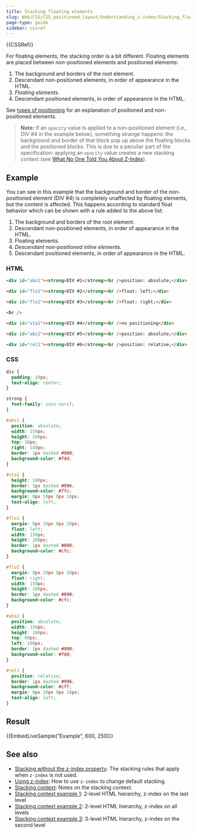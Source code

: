 ```yaml
---
title: Stacking floating elements
slug: Web/CSS/CSS_positioned_layout/Understanding_z-index/Stacking_floating_elements
page-type: guide
sidebar: cssref
---
```


{{CSSRef}}

For floating elements, the stacking order is a bit different. Floating elements are placed between non-positioned elements and positioned elements:

1. The background and borders of the root element.
2. Descendant non-positioned elements, in order of appearance in the HTML.
3. _Floating elements_.
4. Descendant positioned elements, in order of appearance in the HTML.

See [types of positioning](/en-US/docs/Web/CSS/position#types_of_positioning) for an explanation of positioned and non-positioned elements.

> **Note:** If an `opacity` value is applied to a non-positioned element (i.e., DIV #4 in the example below), something strange happens: the background and border of that block pop up above the floating blocks and the positioned blocks. This is due to a peculiar part of the specification: applying an `opacity` value creates a new stacking context (see [What No One Told You About Z-Index](https://philipwalton.com/articles/what-no-one-told-you-about-z-index/)).

## Example

You can see in this example that the background and border of the non-positioned element (DIV #4) is completely unaffected by floating elements, but the content is affected. This happens according to standard float behavior which can be shown with a rule added to the above list:

1. The background and borders of the root element.
2. Descendant non-positioned elements, in order of appearance in the HTML.
3. Floating elements.
4. _Descendant non-positioned inline elements_.
5. Descendant positioned elements, in order of appearance in the HTML.

### HTML

```html
<div id="abs1"><strong>DIV #1</strong><br />position: absolute;</div>

<div id="flo1"><strong>DIV #2</strong><br />float: left;</div>

<div id="flo2"><strong>DIV #3</strong><br />float: right;</div>

<br />

<div id="sta1"><strong>DIV #4</strong><br />no positioning</div>

<div id="abs2"><strong>DIV #5</strong><br />position: absolute;</div>

<div id="rel1"><strong>DIV #6</strong><br />position: relative;</div>
```

### CSS

```css
div {
  padding: 10px;
  text-align: center;
}

strong {
  font-family: sans-serif;
}

#abs1 {
  position: absolute;
  width: 150px;
  height: 200px;
  top: 10px;
  right: 140px;
  border: 1px dashed #900;
  background-color: #fdd;
}

#sta1 {
  height: 100px;
  border: 1px dashed #996;
  background-color: #ffc;
  margin: 0px 10px 0px 10px;
  text-align: left;
}

#flo1 {
  margin: 0px 10px 0px 20px;
  float: left;
  width: 150px;
  height: 200px;
  border: 1px dashed #090;
  background-color: #cfc;
}

#flo2 {
  margin: 0px 20px 0px 10px;
  float: right;
  width: 150px;
  height: 200px;
  border: 1px dashed #090;
  background-color: #cfc;
}

#abs2 {
  position: absolute;
  width: 150px;
  height: 100px;
  top: 80px;
  left: 100px;
  border: 1px dashed #990;
  background-color: #fdd;
}

#rel1 {
  position: relative;
  border: 1px dashed #996;
  background-color: #cff;
  margin: 0px 10px 0px 10px;
  text-align: left;
}
```

## Result

{{EmbedLiveSample("Example", 600, 250)}}

## See also

- [Stacking without the z-index property](/en-US/docs/Web/CSS/CSS_positioned_layout/Understanding_z-index/Stacking_without_z-index): The stacking rules that apply when `z-index` is not used.
- [Using z-index](/en-US/docs/Web/CSS/CSS_positioned_layout/Understanding_z-index/Using_z-index): How to use `z-index` to change default stacking.
- [Stacking context](/en-US/docs/Web/CSS/CSS_positioned_layout/Understanding_z-index/Stacking_context): Notes on the stacking context.
- [Stacking context example 1](/en-US/docs/Web/CSS/CSS_positioned_layout/Understanding_z-index/Stacking_context_example_1): 2-level HTML hierarchy, z-index on the last level
- [Stacking context example 2](/en-US/docs/Web/CSS/CSS_positioned_layout/Understanding_z-index/Stacking_context_example_2): 2-level HTML hierarchy, z-index on all levels
- [Stacking context example 3](/en-US/docs/Web/CSS/CSS_positioned_layout/Understanding_z-index/Stacking_context_example_3): 3-level HTML hierarchy, z-index on the second level
